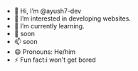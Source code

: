 - 👋 Hi, I’m @ayush7-dev
- 👀 I’m interested in developing websites.
- 🌱 I’m currently learning.
- 💞️ soon
- 📫 soon
- 😄 Pronouns: He/him
- ⚡ Fun fact:i won't get bored

<!---
ayush7-dev/ayush7-dev is a ✨ special ✨ repository because its `README.md` (this file) appears on your GitHub profile.
You can click the Preview link to take a look at your changes.
--->
